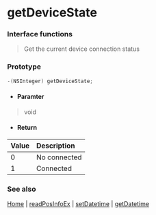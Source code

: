 # getDeviceState

### Interface functions
> Get the current device connection status

### Prototype

```objective-c
-(NSInteger) getDeviceState;
```

- #### Paramter
> void

- #### Return
| Value | Description |
| :--------| :------ |
| 0 | No connected |
| 1 | Connected |

### See also
[Home](../README.md) | [readPosInfoEx](readPosInfoEx.md) | [setDatetime](setDatetime.md) | [getDatetime](getDatetime.md)


